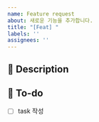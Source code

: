 ```yaml
---
name: Feature request
about: 새로운 기능을 추가합니다.
title: "[Feat] "
labels: ''
assignees: ''
---
```


## 🧨 Description

## 📝 To-do
- [ ] task 작성
